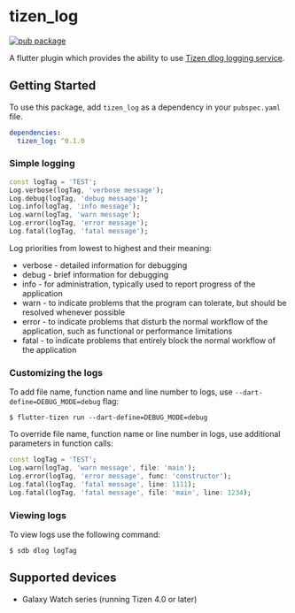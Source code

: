 # tizen_log

[![pub package](https://img.shields.io/pub/v/tizen_log.svg)](https://pub.dev/packages/tizen_log)

A flutter plugin which provides the ability to use [Tizen dlog logging service](https://docs.tizen.org/application/native/guides/error/system-logs/).

## Getting Started

To use this package, add `tizen_log` as a dependency in your `pubspec.yaml` file.

```yaml
dependencies:
  tizen_log: ^0.1.0
```

### Simple logging

```dart
const logTag = 'TEST';
Log.verbose(logTag, 'verbose message');
Log.debug(logTag, 'debug message');
Log.info(logTag, 'info message');
Log.warn(logTag, 'warn message');
Log.error(logTag, 'error message');
Log.fatal(logTag, 'fatal message');
```

Log priorities from lowest to highest and their meaning:
- verbose - detailed information for debugging
- debug - brief information for debugging
- info - for administration, typically used to report progress of the application
- warn - to indicate problems that the program can tolerate, but should be resolved whenever possible
- error - to indicate problems that disturb the normal workflow of the application, such as functional or performance limitations
- fatal - to indicate problems that entirely block the normal workflow of the application

### Customizing the logs

To add file name, function name and line number to logs, use `--dart-define=DEBUG_MODE=debug` flag:

```console
$ flutter-tizen run --dart-define=DEBUG_MODE=debug
```

To override file name, function name or line number in logs, use additional parameters in function calls:

```dart
const logTag = 'TEST';
Log.warn(logTag, 'warn message', file: 'main');
Log.error(logTag, 'error message', func: 'constructor');
Log.fatal(logTag, 'fatal message', line: 1111);
Log.fatal(logTag, 'fatal message', file: 'main', line: 1234);
```

### Viewing logs

To view logs use the following command:

```console
$ sdb dlog logTag
```

## Supported devices

- Galaxy Watch series (running Tizen 4.0 or later)
